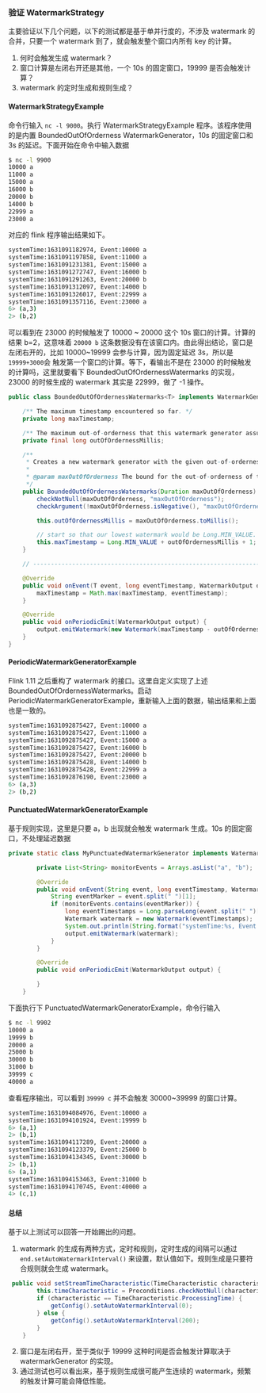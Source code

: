 ### 验证 WatermarkStrategy

主要验证以下几个问题，以下的测试都是基于单并行度的，不涉及 watermark 的合并，只要一个 watermark 到了，就会触发整个窗口内所有 key 的计算。
1. 何时会触发生成 watermark？
2. 窗口计算是左闭右开还是其他，一个 10s 的固定窗口，19999 是否会触发计算？
3. watermark 的定时生成和规则生成？

#### WatermarkStrategyExample

命令行输入 `nc -l 9000`。执行 WatermarkStrategyExample 程序。该程序使用的是内置 BoundedOutOfOrderness WatermarkGenerator，10s 的固定窗口和 3s 的延迟。下面开始在命令中输入数据

```sh
$ nc -l 9900
10000 a
11000 a
15000 a
16000 b
20000 b
14000 b
22999 a
23000 a
```

对应的 flink 程序输出结果如下。

```sh
systemTime:1631091182974, Event:10000 a
systemTime:1631091197858, Event:11000 a
systemTime:1631091231381, Event:15000 a
systemTime:1631091272747, Event:16000 b
systemTime:1631091291263, Event:20000 b
systemTime:1631091312097, Event:14000 b
systemTime:1631091326017, Event:22999 a
systemTime:1631091357116, Event:23000 a
6> (a,3)
2> (b,2)
``` 
可以看到在 23000 的时候触发了 10000 ~ 20000 这个 10s 窗口的计算。计算的结果 b=2，这意味着 `20000 b` 这条数据没有在该窗口内。由此得出结论，窗口是左闭右开的，比如 10000~19999 会参与计算，因为固定延迟 3s，所以是 `19999+3000`会
触发第一个窗口的计算。等下，看输出不是在 23000 的时候触发的计算吗，这里就要看下 BoundedOutOfOrdernessWatermarks 的实现，23000 的时候生成的 watermark 其实是 22999，做了 -1 操作。
```java
public class BoundedOutOfOrdernessWatermarks<T> implements WatermarkGenerator<T> {

    /** The maximum timestamp encountered so far. */
    private long maxTimestamp;

    /** The maximum out-of-orderness that this watermark generator assumes. */
    private final long outOfOrdernessMillis;

    /**
     * Creates a new watermark generator with the given out-of-orderness bound.
     *
     * @param maxOutOfOrderness The bound for the out-of-orderness of the event timestamps.
     */
    public BoundedOutOfOrdernessWatermarks(Duration maxOutOfOrderness) {
        checkNotNull(maxOutOfOrderness, "maxOutOfOrderness");
        checkArgument(!maxOutOfOrderness.isNegative(), "maxOutOfOrderness cannot be negative");

        this.outOfOrdernessMillis = maxOutOfOrderness.toMillis();

        // start so that our lowest watermark would be Long.MIN_VALUE.
        this.maxTimestamp = Long.MIN_VALUE + outOfOrdernessMillis + 1;
    }

    // ------------------------------------------------------------------------

    @Override
    public void onEvent(T event, long eventTimestamp, WatermarkOutput output) {
        maxTimestamp = Math.max(maxTimestamp, eventTimestamp);
    }

    @Override
    public void onPeriodicEmit(WatermarkOutput output) {
        output.emitWatermark(new Watermark(maxTimestamp - outOfOrdernessMillis - 1));
    }
}
```

#### PeriodicWatermarkGeneratorExample
Flink 1.11 之后重构了 watermark 的接口。这里自定义实现了上述 BoundedOutOfOrdernessWatermarks。启动 PeriodicWatermarkGeneratorExample，重新输入上面的数据，输出结果和上面也是一致的。

```sh
systemTime:1631092875427, Event:10000 a
systemTime:1631092875427, Event:11000 a
systemTime:1631092875427, Event:15000 a
systemTime:1631092875427, Event:16000 b
systemTime:1631092875427, Event:20000 b
systemTime:1631092875428, Event:14000 b
systemTime:1631092875428, Event:22999 a
systemTime:1631092876190, Event:23000 a
6> (a,3)
2> (b,2)
```

#### PunctuatedWatermarkGeneratorExample
基于规则实现，这里是只要 a，b 出现就会触发 watermark 生成。10s 的固定窗口，不处理延迟数据
```java
private static class MyPunctuatedWatermarkGenerator implements WatermarkGenerator<String> {

        private List<String> monitorEvents = Arrays.asList("a", "b");

        @Override
        public void onEvent(String event, long eventTimestamp, WatermarkOutput output) {
            String eventMarker = event.split(" ")[1];
            if (monitorEvents.contains(eventMarker)) {
                long eventTimestamps = Long.parseLong(event.split(" ")[0]);
                Watermark watermark = new Watermark(eventTimestamps);
                System.out.println(String.format("systemTime:%s, Event:%s", Long.toString(System.currentTimeMillis()), event));
                output.emitWatermark(watermark);
            }
        }

        @Override
        public void onPeriodicEmit(WatermarkOutput output) {

        }
    }
```
下面执行下 PunctuatedWatermarkGeneratorExample，命令行输入

```bash
$ nc -l 9902
10000 a
19999 b
20000 a
25000 b
30000 b
31000 b
39999 c
40000 a
```
查看程序输出，可以看到 `39999 c` 并不会触发 30000~39999 的窗口计算。
```bash
systemTime:1631094084976, Event:10000 a
systemTime:1631094101924, Event:19999 b
6> (a,1)
2> (b,1)
systemTime:1631094117289, Event:20000 a
systemTime:1631094123379, Event:25000 b
systemTime:1631094134345, Event:30000 b
2> (b,1)
6> (a,1)
systemTime:1631094153463, Event:31000 b
systemTime:1631094170745, Event:40000 a
4> (c,1)

```

#### 总结
基于以上测试可以回答一开始踢出的问题。
1. watermark 的生成有两种方式，定时和规则，定时生成的间隔可以通过 `end.setAutoWatermarkInterval()` 来设置，默认值如下。规则生成是只要符合规则就会生成 watermark。

```java
 public void setStreamTimeCharacteristic(TimeCharacteristic characteristic) {
        this.timeCharacteristic = Preconditions.checkNotNull(characteristic);
        if (characteristic == TimeCharacteristic.ProcessingTime) {
            getConfig().setAutoWatermarkInterval(0);
        } else {
            getConfig().setAutoWatermarkInterval(200);
        }
    }
```

2. 窗口是左闭右开，至于类似于 19999 这种时间是否会触发计算取决于 watermarkGenerator 的实现。
3. 通过测试也可以看出来，基于规则生成很可能产生连续的 watermark，频繁的触发计算可能会降低性能。





